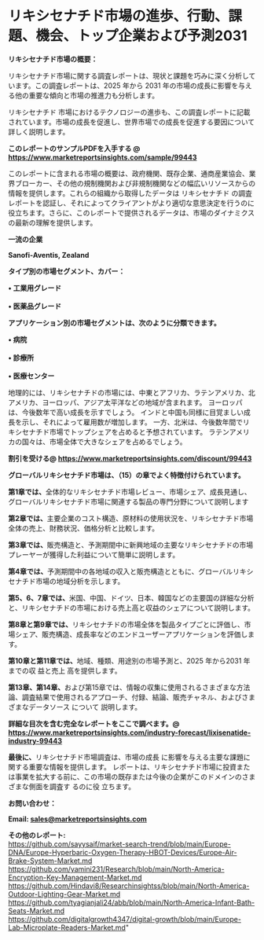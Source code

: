 # リキシセナチド市場の進歩、行動、課題、機会、トップ企業および予測2031

<strong><b>リキシセナチド市場の概要：</b></strong>

リキシセナチド市場に関する調査レポートは、現状と課題を巧みに深く分析しています。この調査レポートは、2025 年から 2031 年の市場の成長に影響を与える他の重要な傾向と市場の推進力も分析します。

リキシセナチド 市場におけるテクノロジーの進歩も、この調査レポートに記載されています。市場の成長を促進し、世界市場での成長を促進する要因について詳しく説明します。

<strong>このレポートのサンプルPDFを入手する @ <a href=https://www.marketreportsinsights.com/sample/99443>https://www.marketreportsinsights.com/sample/99443</a></strong>

このレポートに含まれる市場の概要は、政府機関、既存企業、通商産業協会、業界ブローカー、その他の規制機関および非規制機関などの幅広いリソースからの情報を提供します。これらの組織から取得したデータは リキシセナチド の調査レポートを認証し、それによってクライアントがより適切な意思決定を行うのに役立ちます。さらに、このレポートで提供されるデータは、市場のダイナミクスの最新の理解を提供します。

<strong>一流の企業</strong>

<strong><b>Sanofi-Aventis, Zealand</b></strong>

<strong><b>タイプ別の市場セグメント、カバー：</b></strong>

<strong>• 工業用グレード<br><br>• 医薬品グレード</strong>

<strong><b>アプリケーション別の市場セグメントは、次のように分類できます。</b></strong>

<strong>• 病院<br><br>• 診療所<br><br>• 医療センター</strong>

 地理的には、リキシセナチドの市場には、中東とアフリカ、ラテンアメリカ、北アメリカ、ヨーロッパ、アジア太平洋などの地域が含まれます。 ヨーロッパは、今後数年で高い成長を示すでしょう。 インドと中国も同様に目覚ましい成長を示し、それによって雇用数が増加します。 一方、北米は、今後数年間でリキシセナチド市場でトップシェアを占めると予想されています。 ラテンアメリカの国々は、市場全体で大きなシェアを占めるでしょう。

<strong>割引を受ける@ <a href=https://www.marketreportsinsights.com/discount/99443>https://www.marketreportsinsights.com/discount/99443</a></strong>

<strong><b>グローバルリキシセナチド市場は、（15）の章でよく特徴付けられています。</b></strong>

<strong><b>第</b></strong><strong><b>1章では、</b></strong>全体的なリキシセナチド市場レビュー、市場シェア、成長見通し、グローバルリキシセナチド市場に関連する製品の専門分野について説明します

<strong><b>第2章では、</b></strong>主要企業のコスト構造、原材料の使用状況を、リキシセナチド市場全体の売上、財務状況、価格分析と比較します。

<strong><b>第3章では、</b></strong>販売構造と、予測期間中に新興地域の主要なリキシセナチドの市場プレーヤーが獲得した利益について簡単に説明します。

<strong><b>第4章では、</b></strong>予測期間中の各地域の収入と販売構造とともに、グローバルリキシセナチド市場の地域分析を示します。

<strong><b>第5、6、7章では、</b></strong>米国、中国、ドイツ、日本、韓国などの主要国の詳細な分析と、リキシセナチドの市場における売上高と収益のシェアについて説明します。

<strong><b>第8章と第9章では、</b></strong>リキシセナチドの市場全体を製品タイプごとに評価し、市場シェア、販売構造、成長率などのエンドユーザーアプリケーションを評価します。

<strong><b>第10章と第11章では、</b></strong>地域、種類、用途別の市場予測と、2025 年から2031 年までの収 益と売上 高を提供します。

<strong><b>第13章、第14章、</b></strong>および第15章では、情報の収集に使用されるさまざまな方法論、調査結果で使用されるアプローチ、付録、結論、販売チャネル、およびさまざまなデータソース について 説明します。

<strong>詳細な目次を含む完全なレポートをここで調べます。@ <a href=https://www.marketreportsinsights.com/industry-forecast/lixisenatide-industry-99443>https://www.marketreportsinsights.com/industry-forecast/lixisenatide-industry-99443</a></strong>

<strong><b>最後に、</b></strong>リキシセナチド市場調査は、市場の成長 に影響を</a>与える主要な課題に関する重要な情報を提供します。 レポートは、リキシセナチド市場に投資または事業を拡大する前に、この市場の既存または今後の企業がこのドメインのさまざまな側面を調査す るのに役 立ちます。

<strong><b>お問い合わせ：</b></strong>

<strong>Email: </strong><a href=mailto:sales@marketreportsinsights.com><strong>sales@marketreportsinsights.com</strong></a>

<strong>その他のレポート:</strong>
<br>
<a href=https://github.com/sayysaif/market-search-trend/blob/main/Europe-DNA/Europe-Hyperbaric-Oxygen-Therapy-HBOT-Devices/Europe-Air-Brake-System-Market.md>https://github.com/sayysaif/market-search-trend/blob/main/Europe-DNA/Europe-Hyperbaric-Oxygen-Therapy-HBOT-Devices/Europe-Air-Brake-System-Market.md</a>
<br>
<a href=https://github.com/yamini231/Research/blob/main/North-America-Encryption-Key-Management-Market.md>https://github.com/yamini231/Research/blob/main/North-America-Encryption-Key-Management-Market.md</a>
<br>
<a href=https://github.com/Hindavi8/Researchinsightss/blob/main/North-America-Outdoor-Lighting-Gear-Market.md>https://github.com/Hindavi8/Researchinsightss/blob/main/North-America-Outdoor-Lighting-Gear-Market.md</a>
<br>
<a href=https://github.com/tyagianjali24/abb/blob/main/North-America-Infant-Bath-Seats-Market.md>https://github.com/tyagianjali24/abb/blob/main/North-America-Infant-Bath-Seats-Market.md</a>
<br>
<a href=https://github.com/digitalgrowth4347/digital-growth/blob/main/Europe-Lab-Microplate-Readers-Market.md>https://github.com/digitalgrowth4347/digital-growth/blob/main/Europe-Lab-Microplate-Readers-Market.md</a>"

